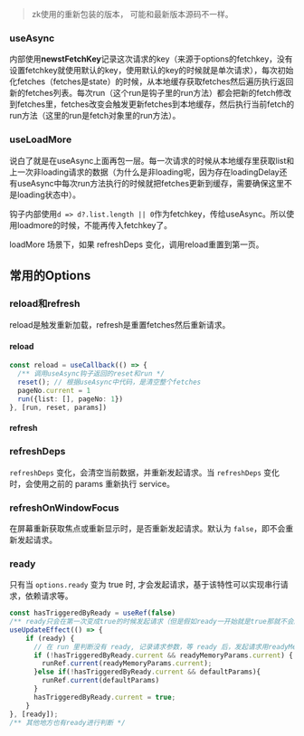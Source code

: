 > zk使用的重新包装的版本， 可能和最新版本源码不一样。

### useAsync

内部使用**newstFetchKey**记录这次请求的key（来源于options的fetchkey，没有设置fetchkey就使用默认的key，使用默认的key的时候就是单次请求），每次初始化fetches（fetches是state）的时候，从本地缓存获取fetches然后遍历执行返回新的fetches列表。每次run（这个run是钩子里的run方法）都会把新的fetch修改到fetches里，fetches改变会触发更新fetches到本地缓存，然后执行当前fetch的run方法（这里的run是fetch对象里的run方法）。

### useLoadMore

说白了就是在useAsync上面再包一层。每一次请求的时候从本地缓存里获取list和上一次非loading请求的数据（为什么是非loading呢，因为存在loadingDelay还有useAsync中每次run方法执行的时候就把fetches更新到缓存，需要确保这里不是loading状态中）。

钩子内部使用`d => d?.list.length || 0`作为fetchkey，传给useAsync。所以使用loadmore的时候，不能再传入fetchkey了。

loadMore 场景下，如果 refreshDeps 变化，调用reload重置到第一页。

## 常用的Options

### reload和refresh

reload是触发重新加载，refresh是重置fetches然后重新请求。

#### reload

```ts
const reload = useCallback(() => {
  /** 调用useAsync钩子返回的reset和run */
  reset(); // 根据useAsync中代码，是清空整个fetches
  pageNo.current = 1
  run({list: [], pageNo: 1})
}, [run, reset, params])
```

#### refresh



### refreshDeps

`refreshDeps` 变化，会清空当前数据，并重新发起请求。当 `refreshDeps` 变化时，会使用之前的 params 重新执行 service。

### refreshOnWindowFocus

在屏幕重新获取焦点或重新显示时，是否重新发起请求。默认为 `false`，即不会重新发起请求。

### ready

只有当 `options.ready` 变为 true 时, 才会发起请求，基于该特性可以实现串行请求，依赖请求等。

```ts
const hasTriggeredByReady = useRef(false)
/** ready只会在第一次变成true的时候发起请求（但是假如ready一开始就是true那就不会触发） */
useUpdateEffect(() => {
    if (ready) {
      // 在 run 里判断没有 ready, 记录请求参数，等 ready 后，发起请求用readyMemoryParams.current
      if (!hasTriggeredByReady.current && readyMemoryParams.current) {
        runRef.current(readyMemoryParams.current);
      }else if(!hasTriggeredByReady.current && defaultParams){
        runRef.current(defaultParams)
      }
      hasTriggeredByReady.current = true;
    }
}, [ready]);
/** 其他地方也有ready进行判断 */
```


